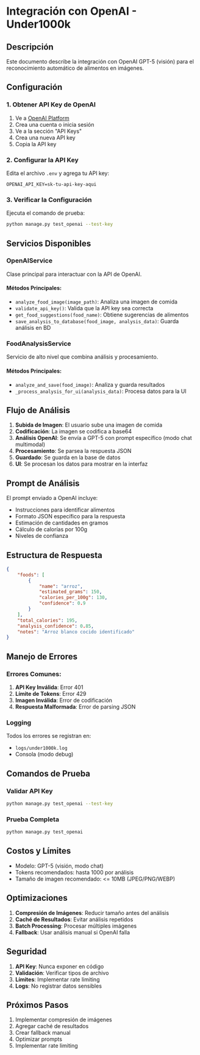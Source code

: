 # Integración con OpenAI - Under1000k

## Descripción

Este documento describe la integración con OpenAI GPT-5 (visión) para el reconocimiento automático de alimentos en imágenes.

## Configuración

### 1. Obtener API Key de OpenAI

1. Ve a [OpenAI Platform](https://platform.openai.com/)
2. Crea una cuenta o inicia sesión
3. Ve a la sección "API Keys"
4. Crea una nueva API key
5. Copia la API key

### 2. Configurar la API Key

Edita el archivo `.env` y agrega tu API key:

```env
OPENAI_API_KEY=sk-tu-api-key-aqui
```

### 3. Verificar la Configuración

Ejecuta el comando de prueba:

```bash
python manage.py test_openai --test-key
```

## Servicios Disponibles

### OpenAIService

Clase principal para interactuar con la API de OpenAI.

#### Métodos Principales:

- `analyze_food_image(image_path)`: Analiza una imagen de comida
- `validate_api_key()`: Valida que la API key sea correcta
- `get_food_suggestions(food_name)`: Obtiene sugerencias de alimentos
- `save_analysis_to_database(food_image, analysis_data)`: Guarda análisis en BD

### FoodAnalysisService

Servicio de alto nivel que combina análisis y procesamiento.

#### Métodos Principales:

- `analyze_and_save(food_image)`: Analiza y guarda resultados
- `_process_analysis_for_ui(analysis_data)`: Procesa datos para la UI

## Flujo de Análisis

1. **Subida de Imagen**: El usuario sube una imagen de comida
2. **Codificación**: La imagen se codifica a base64
3. **Análisis OpenAI**: Se envía a GPT-5 con prompt específico (modo chat multimodal)
4. **Procesamiento**: Se parsea la respuesta JSON
5. **Guardado**: Se guarda en la base de datos
6. **UI**: Se procesan los datos para mostrar en la interfaz

## Prompt de Análisis

El prompt enviado a OpenAI incluye:

- Instrucciones para identificar alimentos
- Formato JSON específico para la respuesta
- Estimación de cantidades en gramos
- Cálculo de calorías por 100g
- Niveles de confianza

## Estructura de Respuesta

```json
{
    "foods": [
        {
            "name": "arroz",
            "estimated_grams": 150,
            "calories_per_100g": 130,
            "confidence": 0.9
        }
    ],
    "total_calories": 195,
    "analysis_confidence": 0.85,
    "notes": "Arroz blanco cocido identificado"
}
```

## Manejo de Errores

### Errores Comunes:

1. **API Key Inválida**: Error 401
2. **Límite de Tokens**: Error 429
3. **Imagen Inválida**: Error de codificación
4. **Respuesta Malformada**: Error de parsing JSON

### Logging

Todos los errores se registran en:
- `logs/under1000k.log`
- Consola (modo debug)

## Comandos de Prueba

### Validar API Key
```bash
python manage.py test_openai --test-key
```

### Prueba Completa
```bash
python manage.py test_openai
```

## Costos y Límites

- Modelo: GPT-5 (visión, modo chat)
- Tokens recomendados: hasta 1000 por análisis
- Tamaño de imagen recomendado: <= 10MB (JPEG/PNG/WEBP)

## Optimizaciones

1. **Compresión de Imágenes**: Reducir tamaño antes del análisis
2. **Caché de Resultados**: Evitar análisis repetidos
3. **Batch Processing**: Procesar múltiples imágenes
4. **Fallback**: Usar análisis manual si OpenAI falla

## Seguridad

1. **API Key**: Nunca exponer en código
2. **Validación**: Verificar tipos de archivo
3. **Límites**: Implementar rate limiting
4. **Logs**: No registrar datos sensibles

## Próximos Pasos

1. Implementar compresión de imágenes
2. Agregar caché de resultados
3. Crear fallback manual
4. Optimizar prompts
5. Implementar rate limiting 